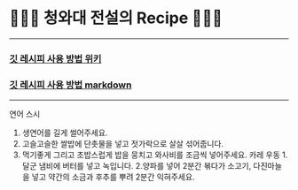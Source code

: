 # 👨🏻‍🍳 청와대 전설의 Recipe 👩🏻‍🍳
---

### [깃 레시피 사용 방법 위키](https://github.com/oen142/git-conflict-tutorial/wiki/github-%EC%B2%AD%EC%99%80%EB%8C%80-%EB%A0%88%EC%8B%9C%ED%94%BC-%EC%82%AC%EC%9A%A9-%EB%B0%A9%EB%B2%95)
### [깃 레시피 사용 방법 markdown](https://github.com/oen142/git-conflict-tutorial/wiki/github-%EC%B2%AD%EC%99%80%EB%8C%80-%EB%A0%88%EC%8B%9C%ED%94%BC-%EC%82%AC%EC%9A%A9-%EB%B0%A9%EB%B2%95)
---

연어 스시
1. 생연어를 길게 썰어주세요.
2. 고슬고슬한 쌀밥에 단촛물을 넣고 젓가락으로 살살 섞어줍니다.
3. 먹기좋게 그리고 초밥스럽게 밥을 뭉치고 와사비를 조금씩 넣어주세요.
카레 우동
1.달군 냄비에 버터를 넣고 녹입니다.
2.양파를 넣어 2분간 볶다가 소고기, 다진마늘을 넣고 약간의 소금과 후추를 뿌려 2분간 익혀주세요.